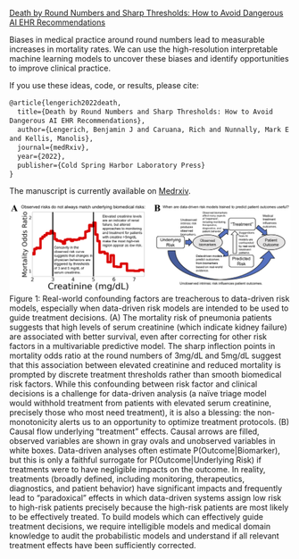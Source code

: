 [Death by Round Numbers and Sharp Thresholds: How to Avoid Dangerous AI EHR Recommendations](https://www.medrxiv.org/content/10.1101/2022.04.30.22274520v1)

Biases in medical practice around round numbers lead to measurable increases in mortality rates. We can use the high-resolution interpretable machine learning models to uncover these biases and identify opportunities to improve clinical practice.

If you use these ideas, code, or results, please cite:
```
@article{lengerich2022death,
  title={Death by Round Numbers and Sharp Thresholds: How to Avoid Dangerous AI EHR Recommendations},
  author={Lengerich, Benjamin J and Caruana, Rich and Nunnally, Mark E and Kellis, Manolis},
  journal={medRxiv},
  year={2022},
  publisher={Cold Spring Harbor Laboratory Press}
}
```
The manuscript is currently available on [Medrxiv](https://www.medrxiv.org/content/10.1101/2022.04.30.22274520v1). 

![Preview](Figure1.png)
Figure 1: Real-world confounding factors are treacherous to data-driven risk models, especially when data-driven
risk models are intended to be used to guide treatment decisions. (A) The mortality risk of pneumonia patients
suggests that high levels of serum creatinine (which indicate kidney failure) are associated with better survival, even
after correcting for other risk factors in a multivariable predictive model. The sharp inflection points in mortality
odds ratio at the round numbers of 3mg/dL and 5mg/dL suggest that this association between elevated creatinine and
reduced mortality is prompted by discrete treatment thresholds rather than smooth biomedical risk factors. While this
confounding between risk factor and clinical decisions is a challenge for data-driven analysis (a naïve triage model
would withhold treatment from patients with elevated serum creatinine, precisely those who most need treatment), it
is also a blessing: the non-monotonicity alerts us to an opportunity to optimize treatment protocols. (B) Causal flow
underlying “treatment” effects. Causal arrows are filled, observed variables are shown in gray ovals and unobserved
variables in white boxes. Data-driven analyses often estimate P(Outcome|Biomarker), but this is only a faithful
surrogate for P(Outcome|Underlying Risk) if treatments were to have negligible impacts on the outcome. In reality,
treatments (broadly defined, including monitoring, therapeutics, diagnostics, and patient behavior) have significant
impacts and frequently lead to “paradoxical” effects in which data-driven systems assign low risk to high-risk patients
precisely because the high-risk patients are most likely to be effectively treated. To build models which can effectively
guide treatment decisions, we require intelligible models and medical domain knowledge to audit the probabilistic
models and understand if all relevant treatment effects have been sufficiently corrected.
